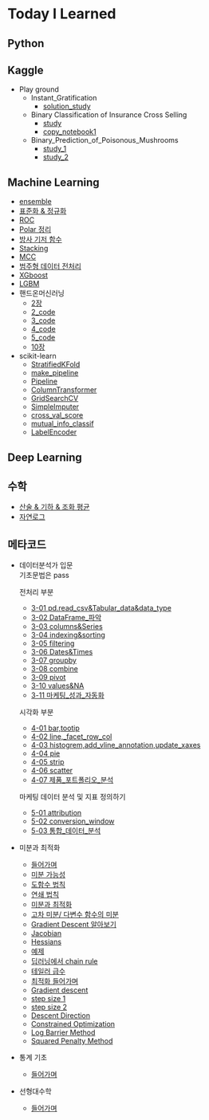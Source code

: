 # Today I Learned

## Python

## Kaggle
* Play ground
  * Instant_Gratification
    * [solution_study](Kaggle/Instant_Gratification/solution_study.ipynb)
  * Binary Classification of Insurance Cross Selling
    * [study](Kaggle/Insurance_Cross_Selling/study.ipynb)
    * [copy_notebook1](Kaggle/Insurance_Cross_Selling/ps4e7_blender_of_generalization.ipynb)
  * Binary_Prediction_of_Poisonous_Mushrooms
    * [study_1](Kaggle/Binary_Prediction_of_Poisonous_Mushrooms/beginner-s-first-step.ipynb)
    * [study_2](Kaggle/Binary_Prediction_of_Poisonous_Mushrooms/beginner-s-first-step-2.ipynb)

## Machine Learning
* [ensemble](Machine_Learning/ensemble/ensemble.md)
* [표준화 & 정규화](Machine_Learning/normal_standard/normal_standard.md)
* [ROC](Machine_Learning/ROC/ROC.md)
* [Polar 정리](Machine_Learning/Polar/Polar.md)
* [방사 기저 함수](Machine_Learning/RBF/RBF.md)
* [Stacking](Machine_Learning/Stacking/Stacking.md)
* [MCC](Machine_Learning/MCC/MCC.md)
* [범주형 데이터 전처리](Machine_Learning/Encoding/categorical.md)
* [XGboost](Machine_Learning/XGboost/XGboost.md)
* [LGBM](Machine_Learning/LGBM/LGBM.md)
* 핸드온머신러닝
    * [2장](Machine_Learning/HandsOn/2page.md)
    * [2_code](Machine_Learning/HandsOn/02_end_to_end.ipynb)
    * [3_code](Machine_Learning/HandsOn/03_classification.ipynb)
    * [4_code](Machine_Learning/HandsOn/04_training_linear_models.ipynb)
    * [5_code](Machine_Learning/HandsOn/05_support_vector_machines.ipynb)
    * [10장](Machine_Learning/HandsOn/10page.md)
* scikit-learn
    * [StratifiedKFold](scikit-learn/StratifiedKFold.md)
    * [make_pipeline](scikit-learn/make_pipeline.md)
    * [Pipeline](scikit-learn/Pipeline.md)
    * [ColumnTransformer](scikit-learn/ColumnTransformer.md)
    * [GridSearchCV](scikit-learn/GridSearchCV.md)
    * [SimpleImputer](scikit-learn/SimpleImputer.md)
    * [cross_val_score](scikit-learn/cross_validate_score.md)
    * [mutual_info_classif](scikit-learn/mutual_info_classif.md)
    * [LabelEncoder](scikit-learn/LabelEncoder.md)

## Deep Learning

## 수학
* [산술 & 기하 & 조화 평균](math/mean.md)
* [자연로그](math/natural_logarithm.md)

## 메타코드
  * 데이터분석가 입문
    <br>
    기초문법은 pass
    
    전처리 부분
    * [3-01 pd.read_csv&Tabular_data&data_type](metacode/data_analyze/3-01_pd.read_csv&Tabular_data&data_type.ipynb)
    * [3-02 DataFrame_파악](metacode/data_analyze/3-02_DataFrame_파악.ipynb)
    * [3-03 columns&Series](metacode/data_analyze/3-03_columns&Series.ipynb)
    * [3-04 indexing&sorting](metacode/data_analyze/3_04_indexing&sorting.ipynb)
    * [3-05 filtering](metacode/data_analyze/3_05_filtering.ipynb)
    * [3-06 Dates&Times](metacode/data_analyze/3_06_Dates&Times.ipynb)
    * [3-07 groupby](metacode/data_analyze/3_07_groupby.ipynb)
    * [3-08 combine](metacode/data_analyze/3_08_combine.ipynb)
    * [3-09 pivot](metacode/data_analyze/3_09_pivot.ipynb)
    * [3-10 values&NA](metacode/data_analyze/3_10_values&NA.ipynb)
    * [3-11 마케팅_성과_자동화](metacode/data_analyze/3_99_마케팅_성과_자동화.ipynb)

    시각화 부분
    * [4-01 bar,tootip](metacode/data_analyze/4_01_bar,tootip.ipynb)
    * [4-02 line,_facet_row_col](metacode/data_analyze/4_02_line,_facet_row_col.ipynb)
    * [4-03 histogrem,add_vline_annotation,update_xaxes](metacode/data_analyze/4_03_histogrem,add_vline_annotation,update_xaxes.ipynb)
    * [4-04 pie](metacode/data_analyze/4_04_pie.ipynb)
    * [4-05 strip](metacode/data_analyze/4_05_strip.ipynb)
    * [4-06 scatter](metacode/data_analyze/4_06_scatter.ipynb)
    * [4-07 제품_포트폴리오_분석](metacode/data_analyze/4_99_제품_포트폴리오_분석.ipynb)
  
    마케팅 데이터 분석 및 지표 정의하기
    * [5-01 attribution](metacode/data_analyze/5_01_attribution.ipynb)
    * [5-02 conversion_window](metacode/data_analyze/5_02_conversion_window.ipynb)
    * [5-03 통합_데이터_분석](metacode/data_analyze/5_99_통합_데이터_분석과_마케팅_전략__EDA에서_광고_최적화까지.ipynb)

  * 미분과 최적화
    * [들어가며](metacode/differentiation/intro.md)
    * [미분 가능성](metacode/differentiation/differentiation_2.md)
    * [도함수 법칙](metacode/differentiation/differentiation_3.md)
    * [연쇄 법칙](metacode/differentiation/differentiation_4.md)
    * [미분과 최적화](metacode/differentiation/differentiation_5.md)
    * [고차 미분/ 다변수 함수의 미분](metacode/differentiation/differentiation_6.md)
    * [Gradient Descent 알아보기](metacode/differentiation/differentiation_7.md)
    * [Jacobian](metacode/differentiation/differentiation_8.md)
    * [Hessians](metacode/differentiation/differentiation_9.md)
    * [예제](metacode/differentiation/differentiation_10.md)
    * [딥러닝에서 chain rule](metacode/differentiation/differentiation_11.md)
    * [테일러 급수](metacode/differentiation/differentiation_12.md)
    * [최적화 들어가며](metacode/differentiation/differentiation_13.md)
    * [Gradient descent](metacode/differentiation/differentiation_14.md)
    * [step size 1](metacode/differentiation/differentiation_15.md)
    * [step size 2](metacode/differentiation/differentiation_16.md)
    * [Descent Direction](metacode/differentiation/differentiation_17.md)
    * [Constrained Optimization](metacode/differentiation/differentiation_18.md)
    * [Log Barrier Method](metacode/differentiation/differentiation_19.md)
    * [Squared Penalty Method](metacode/differentiation/differentiation_20.md)
  
  * 통계 기초
    * [들어가며](metacode/statistics/intro.md)
  * 선형대수학
    * [들어가며](metacode/linear_algebra/intro.md)